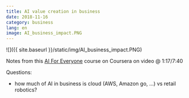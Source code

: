 ```yaml
---
title: AI value creation in business
date: 2018-11-16
category: business
lang: en
image: AI_business_impact.PNG
---
```

![]({{ site.baseurl }}/static/img/AI_business_impact.PNG)

Notes from this [AI For Everyone](https://www.coursera.org/learn/ai-for-everyone/home/welcome) course on Coursera on video @ 1:17/7:40

Questions:
* how much of AI in business is cloud (AWS, Amazon go, ...) vs retail robotics?
